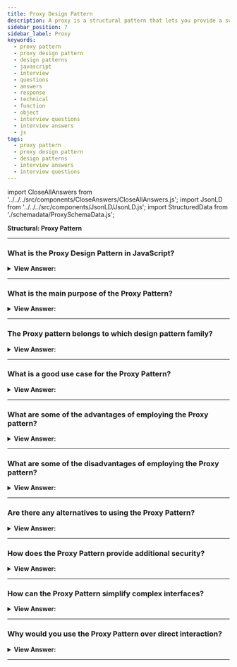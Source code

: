 ```yaml
---
title: Proxy Design Pattern
description: A proxy is a structural pattern that lets you provide a substitute for another object. The Proxy Pattern acts as a placeholder for another object.
sidebar_position: 7
sidebar_label: Proxy
keywords:
  - proxy pattern
  - proxy design pattern
  - design patterns
  - javascript
  - interview
  - questions
  - answers
  - response
  - technical
  - function
  - object
  - interview questions
  - interview answers
  - js
tags:
  - proxy pattern
  - proxy design pattern
  - design patterns
  - interview answers
  - interview questions
---
```


import CloseAllAnswers from '../../../src/components/CloseAnswers/CloseAllAnswers.js';
import JsonLD from '../../../src/components/JsonLD/JsonLD.js';
import StructuredData from './schemadata/ProxySchemaData.js';

<JsonLD data={StructuredData} />

<head>
  <title>Proxy Pattern | JavaScript Interview Questions</title>
</head>

**Structural: Proxy Pattern**

<CloseAllAnswers />

---

### What is the Proxy Design Pattern in JavaScript?

<details className='answer'>
  <summary>
    <strong>View Answer:</strong>
  </summary>
  <div>
  <div>
      <strong>Interview Response:</strong> The Proxy pattern is a structural pattern that allows an object to act as a placeholder for another object, controlling access and providing additional functionality such as caching and security.
    </div><br/>
    <div>
      <strong>Technical Response:</strong> The Proxy pattern provides a surrogate or placeholder object for another object and controls access to it. In JavaScript, the Proxy object is used to define custom behavior for fundamental operations (e.g., property lookup, assignment, enumeration, function invocation, etc.).
    </div><br/>
    <div>
</div><br />
  <div><strong className="codeExample">Code Example:</strong><br /><br />

<img src="/img/javascript-proxy.jpg" /><br /><br />

**This pattern's objects are as follows:**

**Client** -- Example code: _the run() function_

- To request an operation, call proxy.

**Proxy** -- Example code: _GeoProxy_

- provides a user interface similar to the real object
- and maintains a reference to the real object that allows the proxy to access it.
- Responds to requests and forwards them to the actual object.

**RealSubject** -- Example code: _GeoCoder_

- specifies the actual object for which service is getting requested

<br/>

Here's a simple example of using a Proxy in modern JavaScript.

```javascript
class RealObject {
  execute() {
    console.log('Executing...');
  }
}

class ProxyObject {
  constructor() {
    this.realObject = new RealObject();
  }

  execute() {
    console.log('Proxy: Checking preconditions before executing.');
    if (this.checkAccess()) {
      this.realObject.execute();
      console.log('Proxy: Checking postconditions after executing.');
    }
  }

  checkAccess() {
    // Some precondition check.
    console.log('Proxy: Checked access permissions.');
    return true;
  }
}

function clientCode(subject) {
  // The client code is supposed to work with all objects (both subjects) via the Subject interface in order to support both real subjects and proxies.
  subject.execute();
}

console.log('Client: Executing the client code with a real subject:');
const realSubject = new RealObject();
clientCode(realSubject);

console.log('');

console.log('Client: Executing the same client code with a proxy:');
const proxySubject = new ProxyObject();
clientCode(proxySubject);
```

In this example, a `ProxyObject` class is created that mimics the `RealObject` class interface (`execute()` method). The `ProxyObject` includes additional functionality like precondition check (`checkAccess()` method). The `clientCode` function can use both `RealObject` and `ProxyObject` due to them having the same interface, thus illustrating the utility of the Proxy pattern.

 </div>
 </div>

</details>

---

### What is the main purpose of the Proxy Pattern?

<details>
  <summary><strong>View Answer:</strong></summary>
  <div>
  <div><strong>Interview Response:</strong> Its purpose is to create a surrogate or stand-in for another object to control its access or simplify its interface.
  </div>
  </div>
</details>

---

### The Proxy pattern belongs to which design pattern family?

<details>
  <summary>
    <strong>View Answer:</strong>
  </summary>
  <div>
    <div>
      <strong>Interview Response:</strong> The Proxy pattern belongs to the structural pattern family, which is concerned with the composition of classes and objects to form larger structures.
    </div>
  </div>
</details>

---

### What is a good use case for the Proxy Pattern?

<details>
  <summary>
    <strong>View Answer:</strong>
  </summary>
  <div>
  <div>
      <strong>Interview Response:</strong> One good use case of the Proxy pattern in modern JavaScript is to create a logging mechanism to log each operation performed on an object.
    </div><br />
  <div><strong className="codeExample">Code Example:</strong><br /><br />

  <div></div>

One good use case of the Proxy pattern in modern JavaScript is to create a logging mechanism to log each operation performed on an object. Here's how you can do it:

```javascript
const targetObject = {
  prop1: 'Hello',
  prop2: 'World',
};

const handler = {
  get: function (target, prop, receiver) {
    console.log(`"get" was called for property "${prop}"`);
    return Reflect.get(...arguments);
  },
  set: function (target, prop, value, receiver) {
    console.log(`"set" was called for property "${prop}" with value "${value}"`);
    return Reflect.set(...arguments);
  }
};

const proxyObject = new Proxy(targetObject, handler);

// Trying to access the properties
console.log(proxyObject.prop1); // Output: "get" was called for property "prop1"

// Trying to set the properties
proxyObject.prop2 = 'Universe'; // Output: "set" was called for property "prop2" with value "Universe"
```

In this example, every time you get or set a property on the `proxyObject`, it logs the operation, the property name, and in case of a "set" operation, the new value. This allows you to monitor what happens to an object, which can be useful for debugging, for example.

  </div>
  </div>
</details>

---

### What are some of the advantages of employing the Proxy pattern?

<details>
  <summary>
    <strong>View Answer:</strong>
  </summary>
  <div>
  <div>
      <strong>Interview Response:</strong> Advantages of using the Proxy pattern in JavaScript include increased security, improved performance, and greater flexibility in controlling access to objects and their methods.
    </div>
    <br />
    <div>
      <strong>Technical Response:</strong> Benefits of the Proxy Pattern.
    </div>
    <br />
    <div></div>

- You have control over the service object without the client being aware of it.
- You can control the lifecycle of the service object even if your clients do not care.
- The proxy functions even if the service object is not ready or unavailable.
- Open/Closed Principle. Users can add new proxies without interrupting the service or clients.

<br />
  </div>
</details>

---

### What are some of the disadvantages of employing the Proxy pattern?

<details>
  <summary>
    <strong>View Answer:</strong>
  </summary>
  <div>
  <div>
      <strong>Interview Response:</strong> Disadvantages of using the Proxy pattern in JavaScript include increased complexity due to the use of additional objects, and potential performance overhead when using remote proxies.
    </div>
    <br />
    <div>
      <strong>TechnicalResponse:</strong> Drawbacks of the Proxy Pattern.
    </div>
    <br />
    <div></div>

- Because you'll be introducing many new classes, the code may become more complicated.
- The service's response time may be delayed or hindered.

<br />
  </div>
</details>

---

### Are there any alternatives to using the Proxy Pattern?

<details>
  <summary>
    <strong>View Answer:</strong>
  </summary>
  <div>
  <div>
      <strong>Interview Response:</strong> Yes, there are alternative patterns to the Proxy pattern in JavaScript, including the Decorator pattern, the Adapter pattern, and the Facade pattern.
    </div>
    <br />
  </div>
</details>

---

### How does the Proxy Pattern provide additional security?

<details>
  <summary><strong>View Answer:</strong></summary>
  <div>
  <div><strong>Interview Response:</strong> By controlling access to the object, proxies can enforce permissions, validation, or other security measures.
  </div>
  </div>
</details>

---

### How can the Proxy Pattern simplify complex interfaces?

<details>
  <summary><strong>View Answer:</strong></summary>
  <div>
  <div><strong>Interview Response:</strong> By providing a simpler interface to interact with complex underlying objects, easing usage and reducing potential errors.
  </div>
  </div>
</details>

---

### Why would you use the Proxy Pattern over direct interaction?

<details>
  <summary><strong>View Answer:</strong></summary>
  <div>
  <div><strong>Interview Response:</strong> Using proxies can add control, simplify interfaces, manage resource-intensive operations, and separate concerns, improving code maintainability.
  </div>
  </div>
</details>

---

